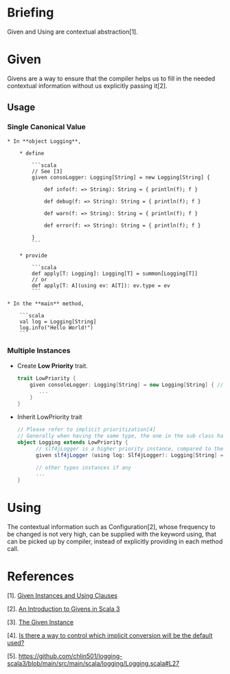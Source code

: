 # Briefing

Given and Using are contextual abstraction[1].

# Given

Givens are a way to ensure that the compiler helps us to fill in the needed contextual information without us explicitly passing it[2].

## Usage

### Single Canonical Value

    * In **object Logging**,
   
        * define

            ```scala
            // See [3]
            given consoLogger: Logging[String] = new Logging[String] {

                def info(f: => String): String = { println(f); f }
  
                def debug(f: => String): String = { println(f); f }

                def warn(f: => String): String = { println(f); f }

                def error(f: => String): String = { println(f); f }

            }
            ```

        * provide

            ```scala
            def apply[T: Logging]: Logging[T] = summon[Logging[T]]
            // or
            def apply[T: A](using ev: A[T]): ev.type = ev
            ```

    * In the **main** method,

        ```scala
        val log = Logging[String]
        log.info("Hello World!")
        ```

### Multiple Instances

* Create **Low Priority** trait. 

    ```scala
    trait LowPriority {
        given consoleLogger: Logging[String] = new Logging[String] { // low priority instance
           ...
        }
    }
    ```

* Inherit LowPriority trait

    ```scala
    // Please refer to implicit prioritization[4]
    // Generally when having the same type, the one in the sub class has a higher priority.
    object Logging extends LowPriority {
          // slf4jLogger is a higher priority instance, compared to the consoleLogger
          given slf4jLogger (using log: Slf4jLogger): Logging[String] = new Logging[String] ...

          // other types instances if any
          ...
    }
    ```

# Using

The contextual information such as Configuration[2], whose frequency to be changed is not very high, can be supplied with the keyword using, that can be picked up by compiler, instead of explicitly providing in each method call.

# References

[1]. [Given Instances and Using Clauses](https://docs.scala-lang.org/scala3/book/ca-given-using-clauses.html)

[2]. [An Introduction to Givens in Scala 3](https://blog.knoldus.com/an-introduction-to-givens-in-scala-3/)

[3]. [The Given Instance](https://github.com/chlin501/logging-scala3/blob/main/src/main/scala/logging/Logging.scala#L13)

[4]. [Is there a way to control which implicit conversion will be the default used?](https://stackoverflow.com/questions/1886953/is-there-a-way-to-control-which-implicit-conversion-will-be-the-default-used/1887678#1887678)

[5]. https://github.com/chlin501/logging-scala3/blob/main/src/main/scala/logging/Logging.scala#L27
